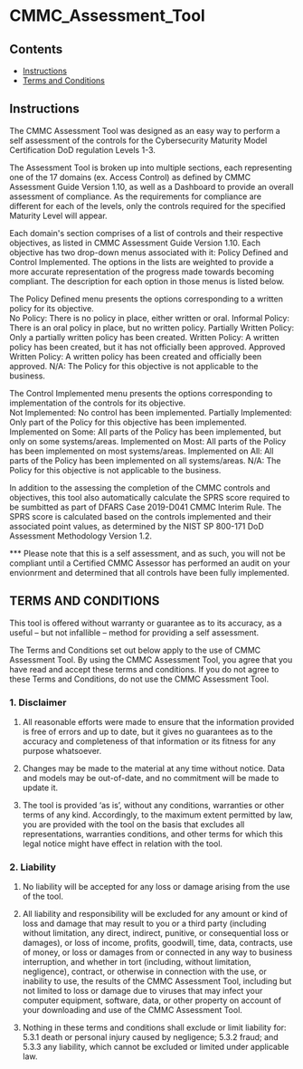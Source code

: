# CMMC_Assessment_Tool

## Contents

* [Instructions](https://github.com/StingzLD/CMMC_Assessment_Tool#instructions)
* [Terms and Conditions](https://github.com/StingzLD/CMMC_Assessment_Tool#terms-and-conditions)




## Instructions

The CMMC Assessment Tool was designed as an easy way to perform a self assessment of the controls for the Cybersecurity Maturity Model Certification DoD regulation Levels 1-3.

The Assessment Tool is broken up into multiple sections, each representing one of the 17 domains (ex. Access Control) as defined by CMMC Assessment Guide Version 1.10, as well as a Dashboard to provide an overall assessment of compliance. As the requirements for compliance are different for each of the levels, only the controls required for the specified Maturity Level will appear.

Each domain's section comprises of a list of controls and their respective objectives, as listed in CMMC Assessment Guide Version 1.10. Each objective has two drop-down menus associated with it: Policy Defined and Control Implemented. The options in the lists are weighted to provide a more accurate representation of the progress made towards becoming compliant. The description for each option in those menus is listed below.

The Policy Defined menu presents the options corresponding to a written policy for its objective.	
        No Policy:                  There is no policy in place, either written or oral.
        Informal Policy:            There is an oral policy in place, but no written policy.
        Partially Written Policy:   Only a partially written policy has been created.
        Written Policy:             A written policy has been created, but it has not officially been approved.
        Approved Written Policy:    A written policy has been created and officially been approved.
        N/A:                        The Policy for this objective is not applicable to the business.
	
The Control Implemented menu presents the options corresponding to implementation of the controls for its objective.	
        Not Implemented:            No control has been implemented.
        Partially Implemented:      Only part of the Policy for this objective has been implemented.
        Implemented on Some:        All parts of the Policy has been implemented, but only on some systems/areas.
        Implemented on Most:        All parts of the Policy has been implemented on most systems/areas.
        Implemented on All:         All parts of the Policy has been implemented on all systems/areas.
        N/A:                        The Policy for this objective is not applicable to the business.

In addition to the assessing the completion of the CMMC controls and objectives, this tool also automatically calculate the SPRS score required to be sumbitted as part of DFARS Case 2019-D041 CMMC Interim Rule. The SPRS score is calculated based on the controls implemented and their associated point values, as determined by the NIST SP 800-171 DoD Assessment Methodology Version 1.2.

*** Please note that this is a self assessment, and as such, you will not be compliant until a Certified CMMC Assessor has performed an audit on your envionrment and determined that all controls have been fully implemented.




## TERMS AND CONDITIONS

This tool is offered without warranty or guarantee as to its accuracy, as a useful – but not infallible – method for providing a self assessment.

The Terms and Conditions set out below apply to the use of CMMC Assessment Tool. By using the CMMC Assessment Tool, you agree that you have read and accept these terms and conditions. If you do not agree to these Terms and Conditions, do not use the CMMC Assessment Tool.

### 1. Disclaimer

1. All reasonable efforts were made to ensure that the information provided is free of errors and up to date, but it gives no guarantees as to the accuracy and completeness of that information or its fitness for any purpose whatsoever.

2. Changes may be made to the material at any time without notice. Data and models may be out-of-date, and no commitment will be made to update it.

3. The tool is provided ‘as is’, without any conditions, warranties or other terms of any kind. Accordingly, to the maximum extent permitted by law, you are provided with the tool on the basis that excludes all representations, warranties conditions, and other terms for which this legal notice might have effect in relation with the tool.

### 2. Liability

1. No liability will be accepted for any loss or damage arising from the use of the tool.

2. All liability and responsibility will be excluded for any amount or kind of loss and damage that may result to you or a third party (including without limitation, any direct, indirect, punitive, or consequential loss or damages), or loss of income, profits, goodwill, time, data, contracts, use of money, or loss or damages from or connected in any way to business interruption, and whether in tort (including, without limitation, negligence), contract, or otherwise in connection with the use, or inability to use, the results of the CMMC Assessment Tool, including but not limited to loss or damage due to viruses that may infect your computer equipment, software, data, or other property on account of your downloading and use of the CMMC Assessment Tool.

3. Nothing in these terms and conditions shall exclude or limit liability for:
    5.3.1 death or personal injury caused by negligence;
    5.3.2 fraud; and
    5.3.3 any liability, which cannot be excluded or limited under applicable law.